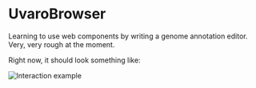UvaroBrowser
============

Learning to use web components by writing a genome annotation editor. Very, very rough at the moment.

Right now, it should look something like:

![Interaction example](http://i.imgur.com/INzS9n5.gif)
